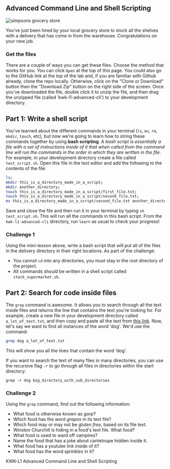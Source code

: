 ## Advanced Command Line and Shell Scripting

![simpsons grocery store](https://metrouk2.files.wordpress.com/2015/06/simpsons-2.gif)

You've just been hired by your local grocery store to stock all the shelves with a delivery that has come in from the warehouse. Congratulations on your new job.

### Get the files
There are a couple of ways you can get these files. Choose the method that works for you. You can click `Open` at the top of this page. You could also go to the GitHub link at the top of the lab and, if you are familiar with Github already, clone the repo locally. Otherwise, click on the "Clone or Download" button then the "Download Zip" button on the right side of the screen. Once you've downloaded the file, double click it to unzip the file, and then drag the unzipped file (called 'kwk-l1-advanced-cli') to your development directory.

## Part 1: Write a shell script
You've learned about the different commands in your terminal (`ls`, `mv`, `rm`, `mkdir`, `touch`, etc), but now we're going to learn how to string these commands together by using **bash scripting**. A _bash script is essentially a file with a set of instructions inside of it that when called from the command line will run the commands in the order in which they are written in the file_. For example, in your development directory create a file called `test_script.sh`. Open this file in the text editor and add the following to the contents of the file:

```bash
ls;
mkdir this_is_a_directory_made_in_a_script;
mkdir another_directory;
touch this_is_a_directory_made_in_a_script/first_file.txt;
touch this_is_a_directory_made_in_a_script/second_file.txt;
mv this_is_a_directory_made_in_a_script/second_file.txt another_directory

```

Save and close the file and then run it in your terminal by typing `sh test_script.sh`. This will run all the commands in this bash script. From the `kwk-l1-advanced-cli` directory, run `learn` as usual to check your progress!

### Challenge 1
Using the mini-lesson above, write a bash script that will put all of the files in the delivery directory in their right locations. As part of the challenge:
- You cannot `cd` into any directories, you must stay in the root directory of the project.
- All commands should be written in a shell script called `stock_supermarket.sh`.

## Part 2: Search for code inside files

The `grep` command is awesome. It allows you to search through all the text inside files and returns the line that contains the text you're looking for. For example, create a new file in your development directory called `a_lot_of_text.txt`, and then copy and paste all the text from [this link](http://www.fullbooks.com/The-Adventures-of-Huckleberry-Finn-Complete1.html). Now, let's say we want to find all instances of the word 'dog'. We'd use the command:

```bash
grep dog a_lot_of_text.txt
```

This will show you all the lines that contain the word 'dog'.

If you want to search the text of many files in many directories, you can use the recursive flag `-r` to go through all files in directories within the start directory:

```
grep -r dog big_directory_with_sub_directories
```

### Challenge 2

Using the `grep` command, find out the following information:

* What food is otherwise known as _gorp_?
* Which food has the word _grapes_ in its text file?
* Which food may or may not be _gluten free_, based on its file text.
* Winston Churchill is hiding in a food's text file. What food?
* What food is used to ward off vampires?
* Name the food that has a joke about canteloupe hidden inside it.
* What food has a youtube link inside of it?
* What food has the word _sprinkles_ in it?

<p data-visibility='hidden'>KWK-L1 Advanced Command Line and Shell Scripting</p>
